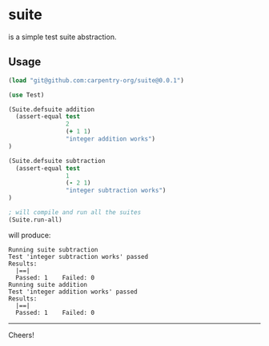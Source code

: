 # suite

is a simple test suite abstraction.

## Usage

```clojure
(load "git@github.com:carpentry-org/suite@0.0.1")

(use Test)

(Suite.defsuite addition
  (assert-equal test
                2
                (+ 1 1)
                "integer addition works")
)

(Suite.defsuite subtraction
  (assert-equal test
                1
                (- 2 1)
                "integer subtraction works")
)

; will compile and run all the suites
(Suite.run-all)
```

will produce:

```
Running suite subtraction
Test 'integer subtraction works' passed
Results:
  |==|
  Passed: 1    Failed: 0
Running suite addition
Test 'integer addition works' passed
Results:
  |==|
  Passed: 1    Failed: 0
```

<hr/>

Cheers!
